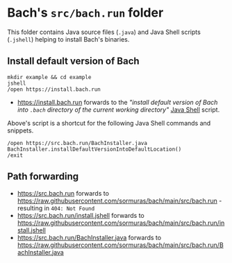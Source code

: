 # Bach's `src/bach.run` folder

This folder contains Java source files (`.java`) and Java Shell scripts (`.jshell`) helping to install Bach's binaries.

## Install default version of Bach

```shell
mkdir example && cd example
jshell
/open https://install.bach.run
```

- https://install.bach.run forwards to the _"install default version of Bach into `.bach` directory of the current working directory"_ [Java Shell](install.jshell) script.

Above's script is a shortcut for the following Java Shell commands and snippets.

```shell
/open https://src.bach.run/BachInstaller.java
BachInstaller.installDefaultVersionIntoDefaultLocation()
/exit
```

## Path forwarding

- https://src.bach.run forwards to https://raw.githubusercontent.com/sormuras/bach/main/src/bach.run - resulting in `404: Not Found`
- https://src.bach.run/install.jshell forwards to https://raw.githubusercontent.com/sormuras/bach/main/src/bach.run/install.jshell
- https://src.bach.run/BachInstaller.java forwards to https://raw.githubusercontent.com/sormuras/bach/main/src/bach.run/BachInstaller.java
